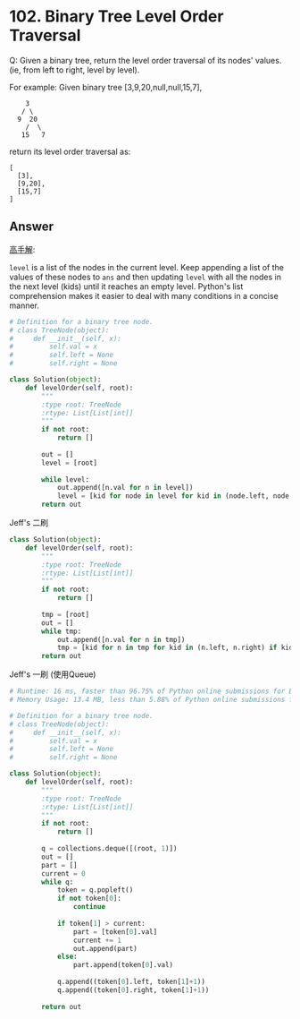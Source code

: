 # 102. Binary Tree Level Order Traversal
Q: Given a binary tree, return the level order traversal of its nodes' values. (ie, from left to right, level by level).

For example:
Given binary tree [3,9,20,null,null,15,7],
```
    3
   / \
  9  20
    /  \
   15   7
```
return its level order traversal as:
```
[
  [3],
  [9,20],
  [15,7]
]
```

## Answer
[高手解](https://leetcode.com/problems/binary-tree-level-order-traversal/discuss/33464/5-6-lines-fast-python-solution-(48-ms)):

`level` is a list of the nodes in the current level. Keep appending a list of the values of these nodes to `ans` and then updating `level` with all the nodes in the next level (kids) until it reaches an empty level. Python's list comprehension makes it easier to deal with many conditions in a concise manner.

```python
# Definition for a binary tree node.
# class TreeNode(object):
#     def __init__(self, x):
#         self.val = x
#         self.left = None
#         self.right = None

class Solution(object):
    def levelOrder(self, root):
        """
        :type root: TreeNode
        :rtype: List[List[int]]
        """
        if not root:
            return []
        
        out = []
        level = [root]
        
        while level:
            out.append([n.val for n in level])
            level = [kid for node in level for kid in (node.left, node.right) if kid]        
        return out
```
Jeff's 二刷
```python
class Solution(object):
    def levelOrder(self, root):
        """
        :type root: TreeNode
        :rtype: List[List[int]]
        """
        if not root:
            return []
        
        tmp = [root]
        out = []
        while tmp:
            out.append([n.val for n in tmp])
            tmp = [kid for n in tmp for kid in (n.left, n.right) if kid]
        return out       
```

Jeff's 一刷 (使用Queue)
```python
# Runtime: 16 ms, faster than 96.75% of Python online submissions for Binary Tree Level Order Traversal.
# Memory Usage: 13.4 MB, less than 5.88% of Python online submissions for Binary Tree Level Order Traversal.

# Definition for a binary tree node.
# class TreeNode(object):
#     def __init__(self, x):
#         self.val = x
#         self.left = None
#         self.right = None

class Solution(object):
    def levelOrder(self, root):
        """
        :type root: TreeNode
        :rtype: List[List[int]]
        """
        if not root:
            return []
        
        q = collections.deque([(root, 1)])
        out = []
        part = []
        current = 0
        while q:
            token = q.popleft()
            if not token[0]:
                continue
            
            if token[1] > current:
                part = [token[0].val]
                current += 1
                out.append(part)
            else:
                part.append(token[0].val)
                
            q.append((token[0].left, token[1]+1))
            q.append((token[0].right, token[1]+1))
            
        return out
```
